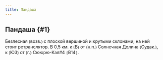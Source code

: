 ```yaml
---
title: Пандаша
---
```

## Пандаша {#1}

Безлесная ⦅возв.⦆ с плоской вершиной и крутыми склонами; на ней стоит ретранслятор. В 0,5 км. к ⦅В⦆ от ⦅н.п.⦆ Солнечная Долина ⦅Судак.⦆, к ⦅ЮЗ⦆ от ⦅г.⦆ Сююрю-Кая#4 ⦃В14⦄.
